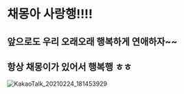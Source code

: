 # 채몽아 사랑행!!!!

## 앞으로도 우리 오래오래 행복하게 연애하자~~
## 항상 채몽이가 있어서 행복행 ㅎㅎ

![KakaoTalk_20210224_181453929](https://user-images.githubusercontent.com/60354633/109494005-a5e58200-7ad0-11eb-8f93-e9bf14e1409d.jpg)